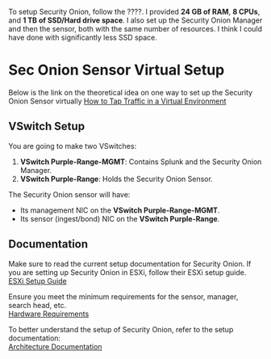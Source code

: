 
To setup Security Onion, follow the ????. I provided **24 GB of RAM**, **8 CPUs**, and **1 TB of SSD/Hard drive space**. I also set up the Security Onion Manager and then the sensor, both with the same number of resources. I think I could have done with significantly less SSD space.

# Sec Onion Sensor Virtual Setup
Below is the link on the theoretical idea on one way to set up the Security Onion Sensor virtually
[How to Tap Traffic in a Virtual Environment](https://www.garlandtechnology.com/blog/design-it-how-to-tap-traffic-in-a-virtual-environment)

## VSwitch Setup

You are going to make two VSwitches:

1. **VSwitch Purple-Range-MGMT**: Contains Splunk and the Security Onion Manager.
2. **VSwitch Purple-Range**: Holds the Security Onion Sensor.

The Security Onion sensor will have:
- Its management NIC on the **VSwitch Purple-Range-MGMT**.
- Its sensor (ingest/bond) NIC on the **VSwitch Purple-Range**.

## Documentation

Make sure to read the current setup documentation for Security Onion. If you are setting up Security Onion in ESXi, follow their ESXi setup guide.  
[ESXi Setup Guide](https://docs.securityonion.net/en/latest/virtualbox.html)

Ensure you meet the minimum requirements for the sensor, manager, search head, etc.  
[Hardware Requirements](https://docs.securityonion.net/en/latest/hardware.html#hardware)

To better understand the setup of Security Onion, refer to the setup documentation:  
[Architecture Documentation](https://docs.securityonion.net/en/2.4/architecture.html)
